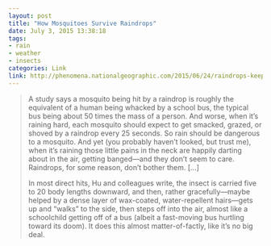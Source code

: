 ```yaml
---
layout: post
title: "How Mosquitoes Survive Raindrops"
date: July 3, 2015 13:38:18
tags:
- rain
- weather
- insects
categories: Link
link: http://phenomena.nationalgeographic.com/2015/06/24/raindrops-keep-falling-on-my-head-a-mosquitos-lament/
---
```


> A study says a mosquito being hit by a raindrop is roughly the equivalent of a human being whacked by a school bus, the typical bus being about 50 times the mass of a person. And worse, when it’s raining hard, each mosquito should expect to get smacked, grazed, or shoved by a raindrop every 25 seconds. So rain should be dangerous to a mosquito. And yet (you probably haven’t looked, but trust me), when it’s raining those little pains in the neck are happily darting about in the air, getting banged—and they don’t seem to care. Raindrops, for some reason, don’t bother them. [...]
>
> In most direct hits, Hu and colleagues write, the insect is carried five to 20 body lengths downward, and then, rather gracefully—maybe helped by a dense layer of wax-coated, water-repellent hairs—gets up and “walks” to the side, then steps off into the air, almost like a schoolchild getting off of a bus (albeit a fast-moving bus hurtling toward its doom). It does this almost matter-of-factly, like it’s no big deal.